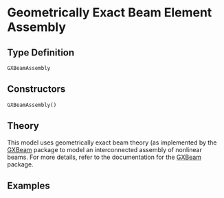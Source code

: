 # Geometrically Exact Beam Element Assembly

## Type Definition

```@docs
GXBeamAssembly
```

## Constructors

```@docs
GXBeamAssembly()
```

## Theory

This model uses geometrically exact beam theory (as implemented by the [GXBeam](https://github.com/byuflowlab/GXBeam.jl) package to model an interconnected assembly of nonlinear beams.  For more details, refer to the documentation for the [GXBeam](https://github.com/byuflowlab/GXBeam.jl) package.

## Examples
